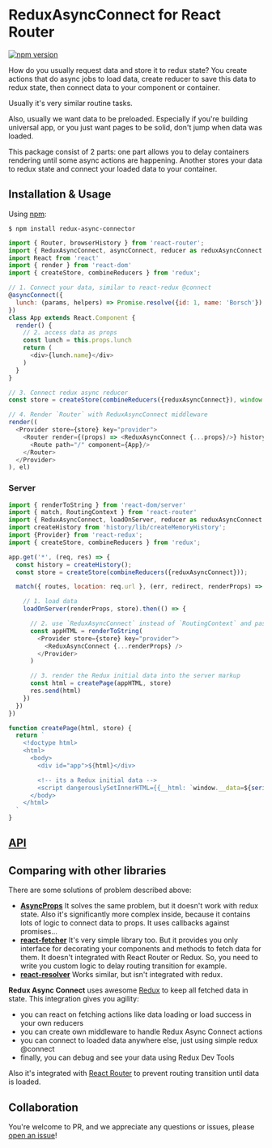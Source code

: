 ReduxAsyncConnect for React Router
============
[![npm version](https://img.shields.io/npm/v/redux-async-connect.svg?style=flat-square)](https://www.npmjs.com/package/redux-async-connect)

How do you usually request data and store it to redux state?
You create actions that do async jobs to load data, create reducer to save this data to redux state,
then connect data to your component or container.

Usually it's very similar routine tasks.

Also, usually we want data to be preloaded. Especially if you're building universal app,
or you just want pages to be solid, don't jump when data was loaded.

This package consist of 2 parts: one part allows you to delay containers rendering until some async actions are happening.
Another stores your data to redux state and connect your loaded data to your container.

## Installation & Usage

Using [npm](https://www.npmjs.com/):

    $ npm install redux-async-connector

```js
import { Router, browserHistory } from 'react-router';
import { ReduxAsyncConnect, asyncConnect, reducer as reduxAsyncConnect } from 'redux-async-connect'
import React from 'react'
import { render } from 'react-dom'
import { createStore, combineReducers } from 'redux';

// 1. Connect your data, similar to react-redux @connect
@asyncConnect({
  lunch: (params, helpers) => Promise.resolve({id: 1, name: 'Borsch'})
})
class App extends React.Component {
  render() {
    // 2. access data as props
    const lunch = this.props.lunch
    return (
      <div>{lunch.name}</div>
    )
  }
}

// 3. Connect redux async reducer
const store = createStore(combineReducers({reduxAsyncConnect}), window.__data);

// 4. Render `Router` with ReduxAsyncConnect middleware
render((
  <Provider store={store} key="provider">
    <Router render={(props) => <ReduxAsyncConnect {...props}/>} history={browserHistory}>
      <Route path="/" component={App}/>
    </Router>
  </Provider>
), el)
```

### Server

```js
import { renderToString } from 'react-dom/server'
import { match, RoutingContext } from 'react-router'
import { ReduxAsyncConnect, loadOnServer, reducer as reduxAsyncConnect } from 'redux-async-connect'
import createHistory from 'history/lib/createMemoryHistory';
import {Provider} from 'react-redux';
import { createStore, combineReducers } from 'redux';

app.get('*', (req, res) => {
  const history = createHistory();
  const store = createStore(combineReducers({reduxAsyncConnect}));

  match({ routes, location: req.url }, (err, redirect, renderProps) => {

    // 1. load data
    loadOnServer(renderProps, store).then(() => {

      // 2. use `ReduxAsyncConnect` instead of `RoutingContext` and pass it `renderProps`
      const appHTML = renderToString(
        <Provider store={store} key="provider">
          <ReduxAsyncConnect {...renderProps} />
        </Provider>
      )

      // 3. render the Redux initial data into the server markup
      const html = createPage(appHTML, store)
      res.send(html)
    })
  })
})

function createPage(html, store) {
  return `
    <!doctype html>
    <html>
      <body>
        <div id="app">${html}</div>

        <!-- its a Redux initial data -->
        <script dangerouslySetInnerHTML={{__html: `window.__data=${serialize(store.getState())};`}} charSet="UTF-8"/>
      </body>
    </html>
  `
}
```

## [API](/docs/API.MD)

## Comparing with other libraries

There are some solutions of problem described above:

- [**AsyncProps**](https://github.com/rackt/async-props)
  It solves the same problem, but it doesn't work with redux state. Also it's significantly more complex inside,
  because it contains lots of logic to connect data to props.
  It uses callbacks against promises...
- [**react-fetcher**](https://github.com/markdalgleish/react-fetcher)
  It's very simple library too. But it provides you only interface for decorating your components and methods
  to fetch data for them. It doesn't integrated with React Router or Redux. So, you need to write you custom logic
  to delay routing transition for example.
- [**react-resolver**](https://github.com/ericclemmons/react-resolver)
  Works similar, but isn't integrated with redux.

**Redux Async Connect** uses awesome [Redux](https://github.com/rackt/redux) to keep all fetched data in state.
This integration gives you agility:

- you can react on fetching actions like data loading or load success in your own reducers
- you can create own middleware to handle Redux Async Connect actions
- you can connect to loaded data anywhere else, just using simple redux @connect
- finally, you can debug and see your data using Redux Dev Tools

Also it's integrated with [React Router](https://github.com/rackt/react-router) to prevent routing transition
until data is loaded.

<!-- ## Contributors
- [Rodion Salnik](https://github.com/sars)
- [Rezonans team](https://github.com/Rezonans) -->

## Collaboration
You're welcome to PR, and we appreciate any questions or issues, please [open an issue](https://github.com/mohanrajoria/redux-async-connector/issues)!
